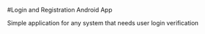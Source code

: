 #Login and Registration Android App

Simple application for any system that needs user login verification